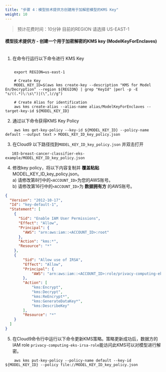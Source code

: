 ```yaml
---
title: "步骤 4：模型技术提供方创建用于加解密模型的KMS Key"
weight: 10
---
```


> 预计花费时间：10分钟
> 目前的REGION 请选择 US-EAST-1

#### 模型技术提供方 - 创建一个用于加密解密的KMS key (ModelKeyForEnclaves) <br /><br />

1. 在命令行运行以下命令进行 KMS Key <br />

```shell

    export REGION=us-east-1
    
    # Create Key
    MODEL_KEY_ID=$(aws kms create-key --description "KMS for Model En/Decryption" --region ${REGION} | grep "KeyId" |perl -p -E "s/((.*)\:\s\")|(\",)//g")
    
    # Create Alias for identification
    aws kms create-alias --alias-name alias/ModelKeyForEnclaves --target-key-id ${MODEL_KEY_ID}
```

2. 通过以下命令获得KMS Key Policy <br />

```shell
    aws kms get-key-policy --key-id ${MODEL_KEY_ID} --policy-name default --output text > MODEL_KEY_ID_key_policy.json
```

3. 在Cloud9 以下路径找到`MODEL_KEY_ID_key_policy.json` 并双击打开 <br />

```text
   103-breast-cancer-classifier-eks-example/MODEL_KEY_ID_key_policy.json
```

4. 修改key policy，将以下内容复制并 __覆盖粘贴__ MODEL_KEY_ID_key_policy.json。 <br />
   a) 请修改第8行中的`<ACCOUNT_ID>`为您的AWS账号。 <br />
   b) 请修改第16行中的`<ACCOUNT_ID>`为 __数据拥有方__ 的AWS账号。 <br />

```json
{
  "Version": "2012-10-17",
  "Id": "key-default-1",
  "Statement": [
    {
      "Sid": "Enable IAM User Permissions",
      "Effect": "Allow",
      "Principal": {
        "AWS": "arn:aws:iam::<ACCOUNT_ID>:root"
      },
      "Action": "kms:*",
      "Resource": "*"
    },
    {
        "Sid": "Allow use of IRSA",
        "Effect": "Allow",
        "Principal": {
            "AWS": "arn:aws:iam::<ACCOUNT_ID>:role/privacy-computing-eks-irsa-role"
        },
        "Action": [
            "kms:Encrypt",
            "kms:Decrypt",
            "kms:ReEncrypt*",
            "kms:GenerateDataKey*",
            "kms:DescribeKey"
        ],
        "Resource": "*"
    }
  ]
}

```

5. 在Cloud9命令行中运行以下命令更新KMS策略。策略更新成功后，数据方的 IAM role `privacy-computing-eks-irsa-role`能访问此KMS可以对模型进行解密。

```shell
    aws kms put-key-policy --policy-name default --key-id ${MODEL_KEY_ID} --policy file://MODEL_KEY_ID_key_policy.json
```